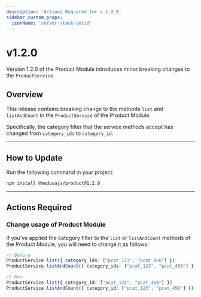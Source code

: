 ```yaml
---
description: 'Actions Required for v.1.2.0'
sidebar_custom_props:
  iconName: 'server-stack-solid'
---
```


# v1.2.0

Version 1.2.0 of the Product Module introduces minor breaking changes to the `ProductService`.

## Overview

This release contains breaking change to the methods `list` and `listAndCount` in the `ProductService` of the Product Module.

Specifically, the category filter that the service methods accept has changed from `category_ids` to `category_id`.

---

## How to Update

Run the following command in your project:

```bash npm2yarn
npm install @medusajs/product@1.2.0
```

---

## Actions Required

### Change usage of Product Module

If you've applied the category filter to the `list` or `listAndCount` methods of the Product Module, you will need to change it as follows:

```ts
// Before
ProductService.list({ category_ids: ["pcat_123", "pcat_456"] })
ProductService.listAndCount({ category_ids: ["pcat_123", "pcat_456"] })

// Now
ProductService.list({ category_id: ["pcat_123", "pcat_456"] })
ProductService.listAndCount({ category_id: ["pcat_123", "pcat_456"] })
```
